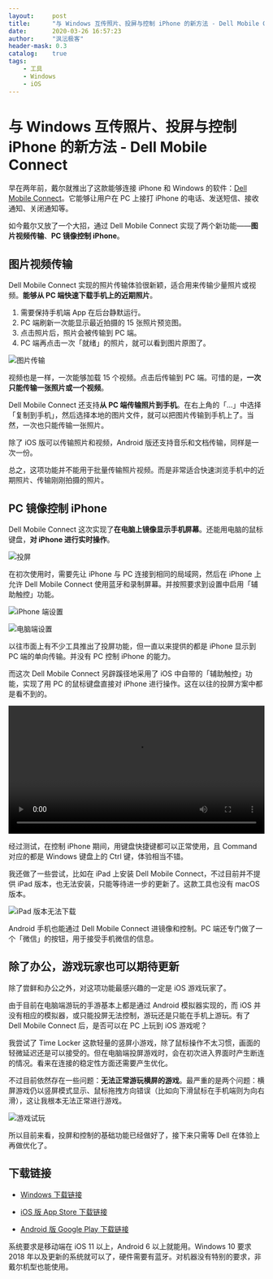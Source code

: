 ```yaml
---
layout:     post
title:      "与 Windows 互传照片、投屏与控制 iPhone 的新方法 - Dell Mobile Connect"
date:       2020-03-26 16:57:23
author:     "沨沄极客"
header-mask: 0.3
catalog:    true
tags: 
    - 工具
    - Windows
    - iOS
---
```


# 与 Windows 互传照片、投屏与控制 iPhone 的新方法 - Dell Mobile Connect

早在两年前，戴尔就推出了这款能够连接 iPhone 和 Windows 的软件：[Dell Mobile Connect](https://www.dell.com/en-us/shop/dell-mobile-connect/ab/dell-mobile-connect)。它能够让用户在 PC 上接打 iPhone 的电话、发送短信、接收通知、关闭通知等。

如今戴尔又放了一个大招，通过 Dell Mobile Connect 实现了两个新功能——**图片视频传输**、**PC 镜像控制 iPhone**。

## 图片视频传输

Dell Mobile Connect 实现的照片传输体验很新颖，适合用来传输少量照片或视频。**能够从 PC 端快速下载手机上的近期照片**。

1. 需要保持手机端 App 在后台静默运行。
2. PC 端刷新一次能显示最近拍摄的 15 张照片预览图。
3. 点击照片后，照片会被传输到 PC 端。
4. PC 端再点击一次「就绪」的照片，就可以看到图片原图了。

![图片传输](https://i.loli.net/2020/03/26/pXB2zHnkr9qQlTV.png)

视频也是一样，一次能够加载 15 个视频。点击后传输到 PC 端。可惜的是，**一次只能传输一张照片或一个视频**。

Dell Mobile Connect 还支持**从 PC 端传输照片到手机**。在右上角的「...」中选择「复制到手机」，然后选择本地的图片文件，就可以把图片传输到手机上了。当然，一次也只能传输一张照片。

除了 iOS 版可以传输照片和视频，Android 版还支持音乐和文档传输，同样是一次一份。

总之，这项功能并不能用于批量传输照片视频。而是非常适合快速浏览手机中的近期照片、传输刚刚拍摄的照片。



## PC 镜像控制 iPhone

Dell Mobile Connect 这次实现了**在电脑上镜像显示手机屏幕**。还能用电脑的鼠标键盘，**对 iPhone 进行实时操作**。

![投屏](https://i.loli.net/2020/03/26/hYOlIraDqWQEtyi.png)

在初次使用时，需要先让 iPhone 与 PC 连接到相同的局域网，然后在 iPhone 上允许 Dell Mobile Connect 使用蓝牙和录制屏幕。并按照要求到设置中启用「辅助触控」功能。

![iPhone 端设置](https://i.loli.net/2020/03/26/sNDjBKzqTIlu8LE.jpg)

![电脑端设置](https://i.loli.net/2020/03/26/UvzFAnQPCD8OwsX.png)

以往市面上有不少工具推出了投屏功能，但一直以来提供的都是 iPhone 显示到 PC 端的单向传输。并没有 PC 控制 iPhone 的能力。

而这次 Dell Mobile Connect 另辟蹊径地采用了 iOS 中自带的「辅助触控」功能，实现了用 PC 的鼠标键盘直接对 iPhone 进行操作。这在以往的投屏方案中都是看不到的。

<video id="my-video" class="video-js" controls="" preload="meta" style="width:100%" poster="" data-setup="{}">
    <source src="http://ifoxfactory.com/img/in-post/2020-03-26-Dell-Mobile-Connect/Dell-Mobile-Video.mp4" type="video/mp4">
</video>

经过测试，在控制 iPhone 期间，用键盘快捷键都可以正常使用，且 Command 对应的都是 Windows 键盘上的 Ctrl 键，体验相当不错。

我还做了一些尝试，比如在 iPad 上安装 Dell Mobile Connect，不过目前并不提供 iPad 版本，也无法安装，只能等待进一步的更新了。这款工具也没有 macOS 版本。

![iPad 版本无法下载](https://i.loli.net/2020/03/26/ADValOkYsxoBGJc.png)

Android 手机也能通过 Dell Mobile Connect 进镜像和控制。PC 端还专门做了一个「微信」的按钮，用于接受手机微信的信息。

## 除了办公，游戏玩家也可以期待更新

除了尝鲜和办公之外，对这项功能最感兴趣的一定是 iOS 游戏玩家了。

由于目前在电脑端游玩的手游基本上都是通过 Android 模拟器实现的，而 iOS 并没有相应的模拟器，或只能投屏无法控制，游玩还是只能在手机上游玩。有了 Dell Mobile Connect 后，是否可以在 PC 上玩到 iOS 游戏呢？

我尝试了 Time Locker 这款轻量的竖屏小游戏，除了鼠标操作不太习惯，画面的轻微延迟还是可以接受的。但在电脑端投屏游戏时，会在初次进入界面时产生断连的情况。看来在连接的稳定性方面还需要产生优化。

不过目前依然存在一些问题：**无法正常游玩横屏的游戏**。最严重的是两个问题：横屏游戏仍以竖屏模式显示、鼠标拖拽方向错误（比如向下滑鼠标在手机端则为向右滑），这让我根本无法正常进行游戏。

![游戏试玩](https://i.loli.net/2020/03/26/5G3fmYiMTtk6jBv.png)

所以目前来看，投屏和控制的基础功能已经做好了，接下来只需等 Dell 在体验上再做优化了。


## 下载链接

- [Windows 下载链接](https://www.microsoft.com/zh-cn/p/dell-mobile-connect/9nx51w9gbs5t?rtc=1)

- [iOS 版 App Store 下载链接](https://itunes.apple.com/app/dell-mobile-connect/id1241903676)

- [Android 版 Google Play 下载链接](https://play.google.com/store/apps/details?id=com.screenovate.dell.mobileconnect)

系统要求是移动端在 iOS 11 以上，Android 6 以上就能用。Windows 10 要求 2018 年以及更新的系统就可以了，硬件需要有蓝牙。对机器没有特别的要求，非戴尔机型也能使用。
